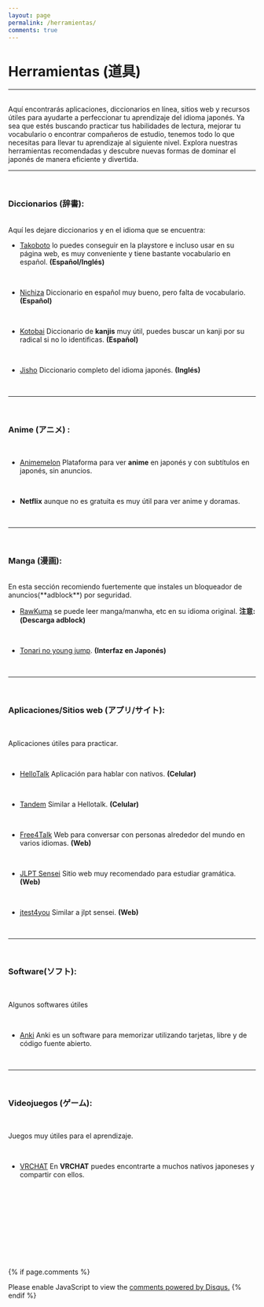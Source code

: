 ```yaml
---
layout: page
permalink: /herramientas/
comments: true
---
```


# Herramientas (道具)

---

<br>
Aquí encontrarás aplicaciones, diccionarios en línea, sitios web y recursos útiles para ayudarte a perfeccionar tu aprendizaje del idioma japonés. Ya sea que estés buscando practicar tus habilidades de lectura, mejorar tu vocabulario o encontrar compañeros de estudio, tenemos todo lo que necesitas para llevar tu aprendizaje al siguiente nivel. Explora nuestras herramientas recomendadas y descubre nuevas formas de dominar el japonés de manera eficiente y divertida.

<br>

---

<br>

### Diccionarios (辞書):
<br>
Aquí les dejare diccionarios y en el idioma que se encuentra:

<br>

- <a class="fuente text-info" href="https://takoboto.jp/" target="_blank">Takoboto</a> lo puedes conseguir en la playstore e incluso usar en su página web, es muy conveniente y tiene bastante vocabulario en español. **(Español/Inglés)**

<br>

- <a class="fuente text-info" href="https://www.nichiza.com/rui/rui.php" target="_blank">Nichiza</a> Diccionario en español muy bueno, pero falta de vocabulario. 
**(Español)**

<br>

- <a class="fuente text-info" href="https://dic.kotobai.com/radical-kanji.php" target="_blank">Kotobai</a> Diccionario de **kanjis** muy útil, puedes buscar un kanji por su radical si no lo identificas. **(Español)**

<br>

- <a class="fuente text-info" href="https://jisho.org/" target="_blank">Jisho</a> Diccionario completo del idioma japonés. **(Inglés)**

<br>

---

<br>

### Anime (アニメ) :

<br>

- <a class="fuente text-info" href="https://animelon.com/" target="_blank">Animemelon</a> Plataforma para ver **anime** en japonés y con subtítulos en japonés, sin anuncios. 

<br>

- **Netflix** aunque no es gratuita es muy útil para ver anime y doramas. 


<br>

---

<br>

### Manga (漫画):

<br>
En esta sección recomiendo fuertemente que instales un bloqueador de anuncios(**adblock**) por seguridad.

<br>

- <a class="fuente text-info" href="https://rawkuma.com/" target="_blank">RawKuma</a> se puede leer manga/manwha, etc en su idioma original. **注意:(Descarga adblock)** 

<br>

- <a class="fuente text-info" href="https://tonarinoyj.jp/" target="_blank"> Tonari no young jump</a>. **(Interfaz en Japonés)**

<br>

---

<br>

### Aplicaciones/Sitios web (アプリ/サイト):

<br>

Aplicaciones útiles para practicar.

<br>

- <a class="fuente text-info" href="https://www.hellotalk.com/" target="_blank"> HelloTalk</a> Aplicación para hablar con nativos. **(Celular)**

<br>

- <a class="fuente text-info" href="https://www.tandem.net/" target="_blank">Tandem</a> Similar a Hellotalk. **(Celular)**

<br>

- <a class="fuente text-info" href="https://www.free4talk.com/" target="_blank"> Free4Talk</a> Web para conversar con personas alrededor del mundo en varios idiomas. **(Web)**

<br>

- <a class="fuente text-info" href="https://jlptsensei.com/" target="_blank"> JLPT Sensei</a> Sitio web muy recomendado para estudiar gramática. **(Web)**

<br>

- <a class="fuente text-info" href="https://japanesetest4you.com/" target="_blank"> jtest4you</a> Similar a jlpt sensei. **(Web)**

<br>

---

<br>

### Software(ソフト):

<br>

Algunos softwares útiles

<br>

- <a class="fuente text-info" href="https://apps.ankiweb.net" target="_blank"> Anki</a> Anki es un software para memorizar utilizando tarjetas, libre y de código fuente abierto.

<br>

---

<br>

### Videojuegos (ゲーム):

<br>

Juegos muy útiles para  el aprendizaje. 

<br>

- <a class="fuente text-info" href="#" target="_blank">VRCHAT</a> En **VRCHAT** puedes encontrarte a muchos nativos japoneses y compartir con ellos. 


<br><br><br><br><br><br><br><br><br>

{% if page.comments %} 
<div id="disqus_thread"></div>
<script>
        /**
        *  RECOMMENDED CONFIGURATION VARIABLES: EDIT AND UNCOMMENT THE SECTION BELOW TO INSERT DYNAMIC VALUES FROM YOUR PLATFORM OR CMS.
        *  LEARN WHY DEFINING THESE VARIABLES IS IMPORTANT: https://disqus.com/admin/universalcode/#configuration-variables    */
        /*
        var disqus_config = function () {
        this.page.url = PAGE_URL;  // Replace PAGE_URL with your page's canonical URL variable
        this.page.identifier = PAGE_IDENTIFIER; // Replace PAGE_IDENTIFIER with your page's unique identifier variable
        };
        */
    var disqus_config = function () {
        this.page.url = 'https://dokugakunihongo.github.io/';
        this.page.identifier = '';
        this.page.title = '';
    };
    (function() { // DON'T EDIT BELOW THIS LINE
      var d = document, s = d.createElement('script');
      s.src = 'https://dokugaku-nihongo.disqus.com/embed.js';
      s.setAttribute('data-timestamp', +new Date());
      (d.head || d.body).appendChild(s);
      })();
  </script>
  <noscript>Please enable JavaScript to view the <a href="https://disqus.com/?ref_noscript">comments powered by Disqus.</a></noscript>
{% endif %} 